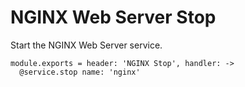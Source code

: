 
# NGINX Web Server Stop

Start the NGINX Web Server service.

    module.exports = header: 'NGINX Stop', handler: ->
      @service.stop name: 'nginx'
